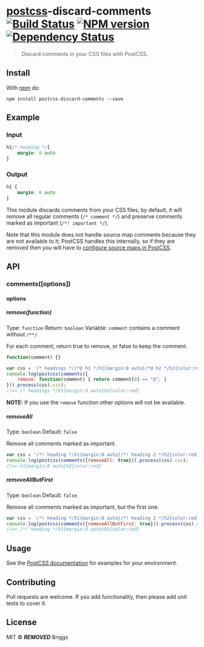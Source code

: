# [postcss][postcss]-discard-comments [![Build Status](https://travis-ci.org/***REMOVED***-eb/postcss-discard-comments.svg?branch=master)][ci] [![NPM version](https://badge.fury.io/js/postcss-discard-comments.svg)][npm] [![Dependency Status](https://gemnasium.com/***REMOVED***-eb/postcss-discard-comments.svg)][deps]

> Discard comments in your CSS files with PostCSS.


## Install

With [npm](https://npmjs.org/package/postcss-discard-comments) do:

```
npm install postcss-discard-comments --save
```


## Example

### Input

```css
h1/* heading */{
    margin: 0 auto
}
```

### Output

```css
h1 {
    margin: 0 auto
}
```

This module discards comments from your CSS files; by default, it will remove
all regular comments (`/* comment */`) and preserve comments marked as important
(`/*! important */`).

Note that this module does not handle source map comments because they are not
available to it; PostCSS handles this internally, so if they are removed then
you will have to [configure source maps in PostCSS][maps].

[maps]: https://github.com/postcss/postcss/blob/master/docs/source-maps.md


## API

### comments([options])

#### options

##### remove(function)

Type: `function`
Return: `boolean`
Variable: `comment` contains a comment without `/**/`

For each comment, return true to remove, or false to keep the comment.

```js
function(comment) {}
```

```js
var css = '/* headings *//*@ h1 */h1{margin:0 auto}/*@ h2 */h2{color:red}';
console.log(postcss(comments({
    remove: function(comment) { return comment[0] == "@"; }
})).process(css).css);
//=> /* headings */h1{margin:0 auto}h2{color:red}
```
**NOTE:** If you use the `remove` function other options will not be available.

##### removeAll

Type: `boolean`
Default: `false`

Remove all comments marked as important.

```js
var css = '/*! heading */h1{margin:0 auto}/*! heading 2 */h2{color:red}';
console.log(postcss(comments({removeAll: true})).process(css).css);
//=> h1{margin:0 auto}h2{color:red}
```

##### removeAllButFirst

Type: `boolean`
Default: `false`

Remove all comments marked as important, but the first one.

```js
var css = '/*! heading */h1{margin:0 auto}/*! heading 2 */h2{color:red}';
console.log(postcss(comments({removeAllButFirst: true})).process(css).css);
//=> /*! heading */h1{margin:0 auto}h2{color:red}
```


## Usage

See the [PostCSS documentation](https://github.com/postcss/postcss#usage) for
examples for your environment.


## Contributing

Pull requests are welcome. If you add functionality, then please add unit tests
to cover it.


## License

MIT © ***REMOVED*** Briggs


[ci]:      https://travis-ci.org/***REMOVED***-eb/postcss-discard-comments
[deps]:    https://gemnasium.com/***REMOVED***-eb/postcss-discard-comments
[npm]:     http://badge.fury.io/js/postcss-discard-comments
[postcss]: https://github.com/postcss/postcss

